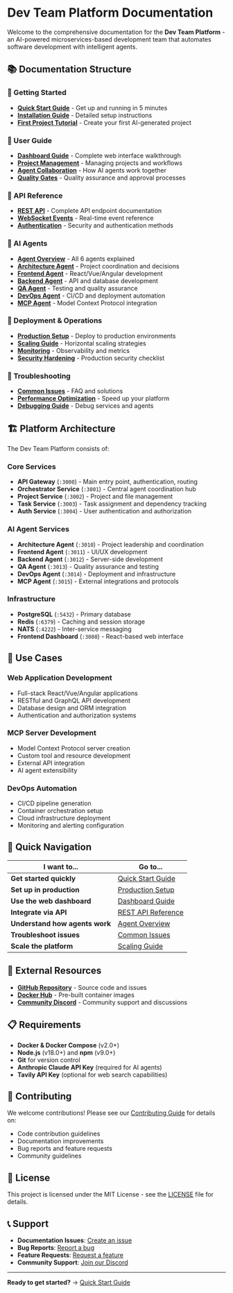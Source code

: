 # Dev Team Platform Documentation

Welcome to the comprehensive documentation for the **Dev Team Platform** - an AI-powered microservices-based development team that automates software development with intelligent agents.

## 📚 Documentation Structure

### 🚀 Getting Started
- **[Quick Start Guide](getting-started/QUICK-START.md)** - Get up and running in 5 minutes
- **[Installation Guide](getting-started/INSTALLATION.md)** - Detailed setup instructions
- **[First Project Tutorial](getting-started/FIRST-PROJECT.md)** - Create your first AI-generated project

### 👤 User Guide
- **[Dashboard Guide](user-guide/DASHBOARD-GUIDE.md)** - Complete web interface walkthrough
- **[Project Management](user-guide/PROJECT-MANAGEMENT.md)** - Managing projects and workflows
- **[Agent Collaboration](user-guide/AGENT-COLLABORATION.md)** - How AI agents work together
- **[Quality Gates](user-guide/QUALITY-GATES.md)** - Quality assurance and approval processes

### 🔌 API Reference
- **[REST API](api-reference/REST-API.md)** - Complete API endpoint documentation
- **[WebSocket Events](api-reference/WEBSOCKET-EVENTS.md)** - Real-time event reference
- **[Authentication](api-reference/AUTHENTICATION.md)** - Security and authentication methods

### 🤖 AI Agents
- **[Agent Overview](agents/AGENT-OVERVIEW.md)** - All 6 agents explained
- **[Architecture Agent](agents/ARCHITECTURE-AGENT.md)** - Project coordination and decisions
- **[Frontend Agent](agents/FRONTEND-AGENT.md)** - React/Vue/Angular development
- **[Backend Agent](agents/BACKEND-AGENT.md)** - API and database development
- **[QA Agent](agents/QA-AGENT.md)** - Testing and quality assurance
- **[DevOps Agent](agents/DEVOPS-AGENT.md)** - CI/CD and deployment automation
- **[MCP Agent](agents/MCP-AGENT.md)** - Model Context Protocol integration

### 🚀 Deployment & Operations
- **[Production Setup](deployment/PRODUCTION-SETUP.md)** - Deploy to production environments
- **[Scaling Guide](deployment/SCALING.md)** - Horizontal scaling strategies
- **[Monitoring](deployment/MONITORING.md)** - Observability and metrics
- **[Security Hardening](deployment/SECURITY.md)** - Production security checklist

### 🔧 Troubleshooting
- **[Common Issues](troubleshooting/COMMON-ISSUES.md)** - FAQ and solutions
- **[Performance Optimization](troubleshooting/PERFORMANCE.md)** - Speed up your platform
- **[Debugging Guide](troubleshooting/DEBUGGING.md)** - Debug services and agents

## 🏗️ Platform Architecture

The Dev Team Platform consists of:

### Core Services
- **API Gateway** (`:3000`) - Main entry point, authentication, routing
- **Orchestrator Service** (`:3001`) - Central agent coordination hub
- **Project Service** (`:3002`) - Project and file management
- **Task Service** (`:3003`) - Task assignment and dependency tracking
- **Auth Service** (`:3004`) - User authentication and authorization

### AI Agent Services
- **Architecture Agent** (`:3010`) - Project leadership and coordination
- **Frontend Agent** (`:3011`) - UI/UX development
- **Backend Agent** (`:3012`) - Server-side development
- **QA Agent** (`:3013`) - Quality assurance and testing
- **DevOps Agent** (`:3014`) - Deployment and infrastructure
- **MCP Agent** (`:3015`) - External integrations and protocols

### Infrastructure
- **PostgreSQL** (`:5432`) - Primary database
- **Redis** (`:6379`) - Caching and session storage
- **NATS** (`:4222`) - Inter-service messaging
- **Frontend Dashboard** (`:3080`) - React-based web interface

## 🎯 Use Cases

### Web Application Development
- Full-stack React/Vue/Angular applications
- RESTful and GraphQL API development  
- Database design and ORM integration
- Authentication and authorization systems

### MCP Server Development
- Model Context Protocol server creation
- Custom tool and resource development
- External API integration
- AI agent extensibility

### DevOps Automation
- CI/CD pipeline generation
- Container orchestration setup
- Cloud infrastructure deployment
- Monitoring and alerting configuration

## 🚦 Quick Navigation

| I want to... | Go to... |
|--------------|----------|
| **Get started quickly** | [Quick Start Guide](getting-started/QUICK-START.md) |
| **Set up in production** | [Production Setup](deployment/PRODUCTION-SETUP.md) |
| **Use the web dashboard** | [Dashboard Guide](user-guide/DASHBOARD-GUIDE.md) |
| **Integrate via API** | [REST API Reference](api-reference/REST-API.md) |
| **Understand how agents work** | [Agent Overview](agents/AGENT-OVERVIEW.md) |
| **Troubleshoot issues** | [Common Issues](troubleshooting/COMMON-ISSUES.md) |
| **Scale the platform** | [Scaling Guide](deployment/SCALING.md) |

## 🔗 External Resources

- **[GitHub Repository](https://github.com/cmndcntrlcyber/dev-team)** - Source code and issues
- **[Docker Hub](https://hub.docker.com/r/devteam/platform)** - Pre-built container images
- **[Community Discord](https://discord.gg/dev-team-platform)** - Community support and discussions

## 📋 Requirements

- **Docker & Docker Compose** (v2.0+)
- **Node.js** (v18.0+) and **npm** (v9.0+)
- **Git** for version control
- **Anthropic Claude API Key** (required for AI agents)
- **Tavily API Key** (optional for web search capabilities)

## 🤝 Contributing

We welcome contributions! Please see our [Contributing Guide](../CONTRIBUTING.md) for details on:
- Code contribution guidelines
- Documentation improvements
- Bug reports and feature requests
- Community guidelines

## 📄 License

This project is licensed under the MIT License - see the [LICENSE](../LICENSE) file for details.

## 📞 Support

- **Documentation Issues**: [Create an issue](https://github.com/cmndcntrlcyber/dev-team/issues/new?template=documentation.md)
- **Bug Reports**: [Report a bug](https://github.com/cmndcntrlcyber/dev-team/issues/new?template=bug_report.md)
- **Feature Requests**: [Request a feature](https://github.com/cmndcntrlcyber/dev-team/issues/new?template=feature_request.md)
- **Community Support**: [Join our Discord](https://discord.gg/dev-team-platform)

---

**Ready to get started?** → [Quick Start Guide](getting-started/QUICK-START.md)
